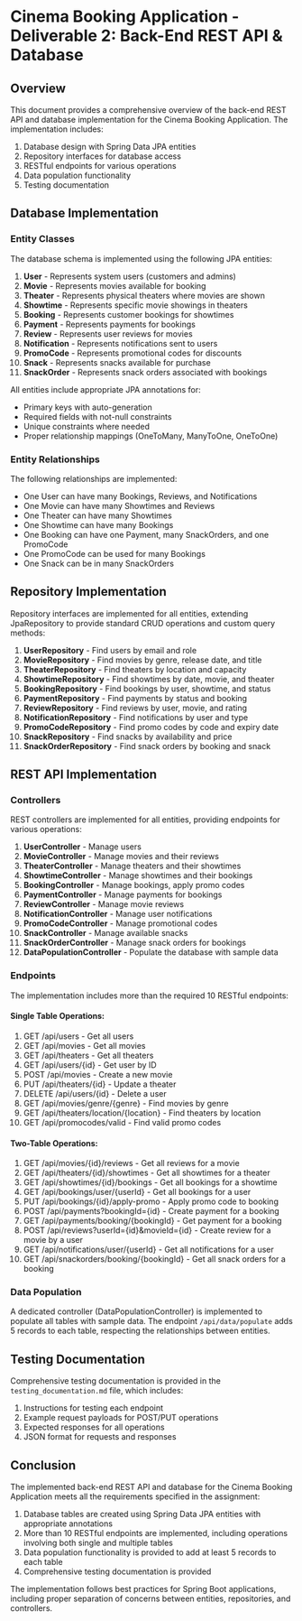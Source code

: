 # Cinema Booking Application - Deliverable 2: Back-End REST API & Database

## Overview

This document provides a comprehensive overview of the back-end REST API and database implementation for the Cinema Booking Application. The implementation includes:

1. Database design with Spring Data JPA entities
2. Repository interfaces for database access
3. RESTful endpoints for various operations
4. Data population functionality
5. Testing documentation

## Database Implementation

### Entity Classes

The database schema is implemented using the following JPA entities:

1. **User** - Represents system users (customers and admins)
2. **Movie** - Represents movies available for booking
3. **Theater** - Represents physical theaters where movies are shown
4. **Showtime** - Represents specific movie showings in theaters
5. **Booking** - Represents customer bookings for showtimes
6. **Payment** - Represents payments for bookings
7. **Review** - Represents user reviews for movies
8. **Notification** - Represents notifications sent to users
9. **PromoCode** - Represents promotional codes for discounts
10. **Snack** - Represents snacks available for purchase
11. **SnackOrder** - Represents snack orders associated with bookings

All entities include appropriate JPA annotations for:
- Primary keys with auto-generation
- Required fields with not-null constraints
- Unique constraints where needed
- Proper relationship mappings (OneToMany, ManyToOne, OneToOne)

### Entity Relationships

The following relationships are implemented:

- One User can have many Bookings, Reviews, and Notifications
- One Movie can have many Showtimes and Reviews
- One Theater can have many Showtimes
- One Showtime can have many Bookings
- One Booking can have one Payment, many SnackOrders, and one PromoCode
- One PromoCode can be used for many Bookings
- One Snack can be in many SnackOrders

## Repository Implementation

Repository interfaces are implemented for all entities, extending JpaRepository to provide standard CRUD operations and custom query methods:

1. **UserRepository** - Find users by email and role
2. **MovieRepository** - Find movies by genre, release date, and title
3. **TheaterRepository** - Find theaters by location and capacity
4. **ShowtimeRepository** - Find showtimes by date, movie, and theater
5. **BookingRepository** - Find bookings by user, showtime, and status
6. **PaymentRepository** - Find payments by status and booking
7. **ReviewRepository** - Find reviews by user, movie, and rating
8. **NotificationRepository** - Find notifications by user and type
9. **PromoCodeRepository** - Find promo codes by code and expiry date
10. **SnackRepository** - Find snacks by availability and price
11. **SnackOrderRepository** - Find snack orders by booking and snack

## REST API Implementation

### Controllers

REST controllers are implemented for all entities, providing endpoints for various operations:

1. **UserController** - Manage users
2. **MovieController** - Manage movies and their reviews
3. **TheaterController** - Manage theaters and their showtimes
4. **ShowtimeController** - Manage showtimes and their bookings
5. **BookingController** - Manage bookings, apply promo codes
6. **PaymentController** - Manage payments for bookings
7. **ReviewController** - Manage movie reviews
8. **NotificationController** - Manage user notifications
9. **PromoCodeController** - Manage promotional codes
10. **SnackController** - Manage available snacks
11. **SnackOrderController** - Manage snack orders for bookings
12. **DataPopulationController** - Populate the database with sample data

### Endpoints

The implementation includes more than the required 10 RESTful endpoints:

#### Single Table Operations:
1. GET /api/users - Get all users
2. GET /api/movies - Get all movies
3. GET /api/theaters - Get all theaters
4. GET /api/users/{id} - Get user by ID
5. POST /api/movies - Create a new movie
6. PUT /api/theaters/{id} - Update a theater
7. DELETE /api/users/{id} - Delete a user
8. GET /api/movies/genre/{genre} - Find movies by genre
9. GET /api/theaters/location/{location} - Find theaters by location
10. GET /api/promocodes/valid - Find valid promo codes

#### Two-Table Operations:
1. GET /api/movies/{id}/reviews - Get all reviews for a movie
2. GET /api/theaters/{id}/showtimes - Get all showtimes for a theater
3. GET /api/showtimes/{id}/bookings - Get all bookings for a showtime
4. GET /api/bookings/user/{userId} - Get all bookings for a user
5. PUT /api/bookings/{id}/apply-promo - Apply promo code to booking
6. POST /api/payments?bookingId={id} - Create payment for a booking
7. GET /api/payments/booking/{bookingId} - Get payment for a booking
8. POST /api/reviews?userId={id}&movieId={id} - Create review for a movie by a user
9. GET /api/notifications/user/{userId} - Get all notifications for a user
10. GET /api/snackorders/booking/{bookingId} - Get all snack orders for a booking

### Data Population

A dedicated controller (DataPopulationController) is implemented to populate all tables with sample data. The endpoint `/api/data/populate` adds 5 records to each table, respecting the relationships between entities.

## Testing Documentation

Comprehensive testing documentation is provided in the `testing_documentation.md` file, which includes:

1. Instructions for testing each endpoint
2. Example request payloads for POST/PUT operations
3. Expected responses for all operations
4. JSON format for requests and responses

## Conclusion

The implemented back-end REST API and database for the Cinema Booking Application meets all the requirements specified in the assignment:

1. Database tables are created using Spring Data JPA entities with appropriate annotations
2. More than 10 RESTful endpoints are implemented, including operations involving both single and multiple tables
3. Data population functionality is provided to add at least 5 records to each table
4. Comprehensive testing documentation is provided

The implementation follows best practices for Spring Boot applications, including proper separation of concerns between entities, repositories, and controllers.
